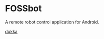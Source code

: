 # FOSSbot
A remote robot control application for Android.

[dokka](https://binyot.github.io/FOSSbot/docs/)
